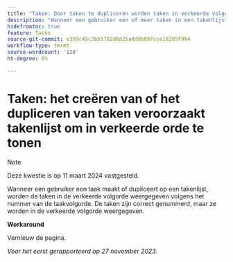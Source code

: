 ```yaml
---
title: "Taken: Door taken te dupliceren worden taken in verkeerde volgorde weergegeven"
description: "Wanneer een gebruiker een of meer taken in een takenlijst selecteert en deze dupliceert, worden de taken in de takenlijst vervolgens in de verkeerde volgorde weergegeven volgens het taakordernummer. De taken zijn correct genummerd, maar ze worden in de verkeerde volgorde weergegeven. Er is een oplossing beschikbaar."
hidefromtoc: true
feature: Tasks
source-git-commit: e399c45c2bb5782d8d25add9b097cce18205f994
workflow-type: tm+mt
source-wordcount: '128'
ht-degree: 0%

---
```



# Taken: het creëren van of het dupliceren van taken veroorzaakt takenlijst om in verkeerde orde te tonen

>[!NOTE]
>
>Deze kwestie is op 11 maart 2024 vastgesteld.

Wanneer een gebruiker een taak maakt of dupliceert op een takenlijst, worden de taken in de verkeerde volgorde weergegeven volgens het nummer van de taakvolgorde. De taken zijn correct genummerd, maar ze worden in de verkeerde volgorde weergegeven.

**Workaround**

Vernieuw de pagina.

_Voor het eerst gerapporteerd op 27 november 2023._

